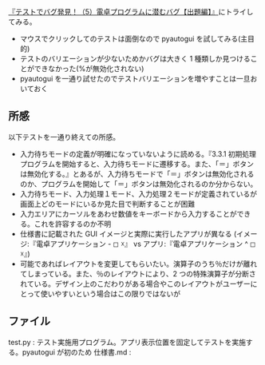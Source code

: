 [『テストでバグ発見！（5）電卓プログラムに潜むバグ【出題編】』](https://monoist.itmedia.co.jp/mn/articles/2111/17/news009.html?utm_source=pocket_mylist)にトライしてみる。

- マウスでクリックしてのテストは面倒なので pyautogui を試してみる(主目的)
- テストのバリエーションが少ないためかバグは大きく 1 種類しか見つけることができなかった(%が無効化されない)
- pyautogui を一通り試せたのでテストバリエーションを増やすことは一旦おいておく

## 所感

以下テストを一通り終えての所感。

- 入力待ちモードの定義が明確になっていないように読める。『3.3.1 初期処理　プログラムを開始すると、入力待ちモードに遷移する。また、「＝」ボタンは無効化する。』とあるが、入力待ちモードで「＝」ボタンは無効化されるのか、プログラムを開始して「＝」ボタンは無効化されるのか分からない。
- 入力待ちモード、入力処理１モード、入力処理２モードが定義されているが画面上どのモードにいるか見た目で判断することが困難
- 入力エリアにカーソルをあわせ数値をキーボードから入力することができる。これを許容するのか不明
- 仕様書に記載された GUI イメージと実際に実行したアプリが異なる
  (イメージ:『電卓アプリケーション - ◻ ☓』 vs アプリ:『電卓アプリケーション ^ ◻ ☓』)
- 可能であればレイアウトを変更してもらいたい。演算子のうち％だけが離れてしまっている。また、％のレイアウトにより、2 つの特殊演算子が分断されている。デザイン上のこだわりがある場合やこのレイアウトがユーザーにとって使いやすいという場合はこの限りではないが

## ファイル

test.py : テスト実施用プログラム。アプリ表示位置を固定してテストを実施する。pyautogui が初のため
仕様書.md :
